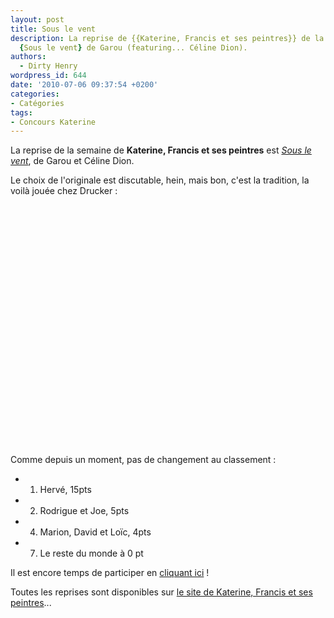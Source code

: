 ```yaml
---
layout: post
title: Sous le vent
description: La reprise de {{Katerine, Francis et ses peintres}} de la semaine est
  {Sous le vent} de Garou (featuring... Céline Dion).
authors:
  - Dirty Henry
wordpress_id: 644
date: '2010-07-06 09:37:54 +0200'
categories:
- Catégories
tags:
- Concours Katerine
---
```

La reprise de la semaine de __Katerine, Francis et ses peintres__ est [*Sous le vent*](http://www.katerinefrancisetsespeintres.com/27.html), de Garou et Céline Dion.

Le choix de l'originale est discutable, hein, mais bon, c'est la tradition, la voilà jouée chez Drucker :

<object width="480" height="385"><param name="movie" value="http://www.youtube.com/v/XBjCUsmGkFo&amp;hl=fr_FR&amp;fs=1"></param><param name="allowFullScreen" value="true"></param><param name="allowscriptaccess" value="always"></param><embed src="http://www.youtube.com/v/XBjCUsmGkFo&amp;hl=fr_FR&amp;fs=1" type="application/x-shockwave-flash" allowscriptaccess="always" allowfullscreen="true" width="480" height="385"></embed></object>

Comme depuis un moment, pas de changement au classement :
- 1. Hervé, 15pts
- 2. Rodrigue et Joe, 5pts
- 4. Marion, David et Loïc, 4pts
- 7. Le reste du monde à 0 pt

Il est encore temps de participer en [cliquant ici](569) !

Toutes les reprises sont disponibles sur [le site de Katerine, Francis et ses peintres](http://www.katerinefrancisetsespeintres.com/)...
